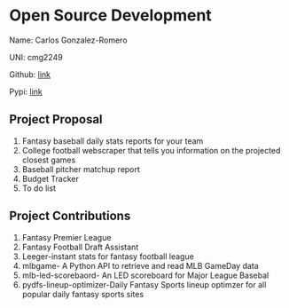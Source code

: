 # Open Source Development

Name: Carlos Gonzalez-Romero

UNI: cmg2249


Github: [link](https://github.com/Cargo1284)

Pypi: [link](https://pypi.org/user/cargo1284/)

## Project Proposal

1. Fantasy baseball daily stats reports for your team
2. College football webscraper that tells you information on the projected closest games
3. Baseball pitcher matchup report
4. Budget Tracker
5. To do list

## Project Contributions

1. Fantasy Premier League
2. Fantasy Football Draft Assistant
3. Leeger-instant stats for fantasy football league
4. mlbgame- A Python API to retrieve and read MLB GameDay data
5. mlb-led-scorebaord- An LED scoreboard for Major League Basebal
6. pydfs-lineup-optimizer-Daily Fantasy Sports lineup optimzer for all popular daily fantasy sports sites
